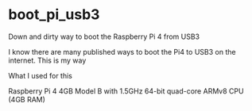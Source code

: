 # boot_pi_usb3
Down and dirty way to boot the Raspberry Pi 4 from USB3

I know there are many published ways to boot the Pi4 to USB3 on the internet. This is my way

What I used for this

Raspberry Pi 4 4GB Model B with 1.5GHz 64-bit quad-core ARMv8 CPU (4GB RAM)

